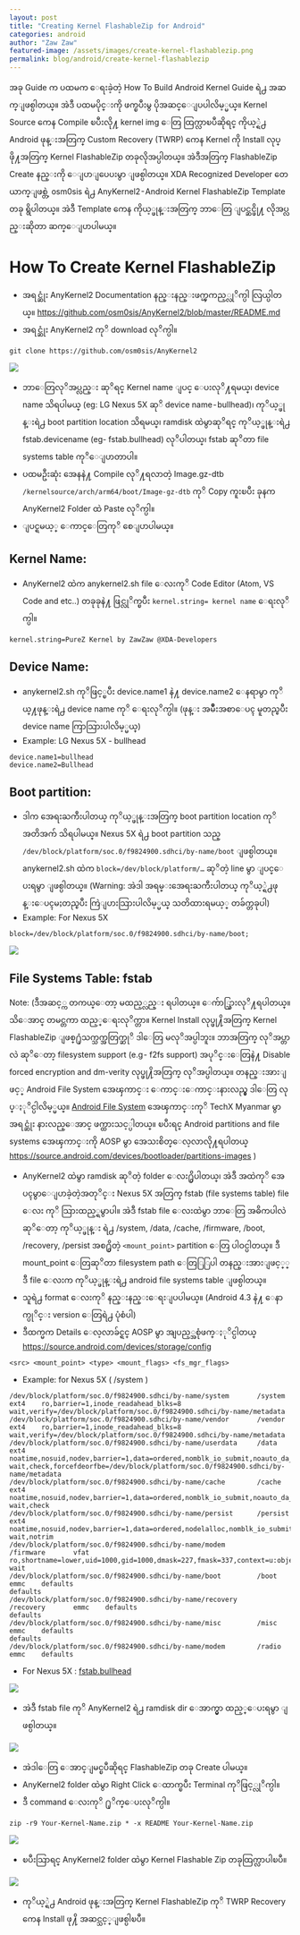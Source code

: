 ```yaml
---
layout: post
title: "Creating Kernel FlashableZip for Android"
categories: android
author: "Zaw Zaw"
featured-image: /assets/images/create-kernel-flashablezip.png
permalink: blog/android/create-kernel-flashablezip
---
```


အခု Guide က ပထမက ေရးခဲ့တဲ့ How To Build Android Kernel Guide ရဲ႕ အဆက္ျဖစ္ပါတယ္။ အဲဒီ ပထမပိုင္းကို ဖက္ၿပီးမွ ပိုအဆင္ေျပပါလိမ့္မယ္။ Kernel Source ကေန Compile ၿပီးလို႔ kernel img ေတြ ထြက္လာၿပီဆိုရင္ ကိုယ့္ရဲ႕ Android ဖုန္းအတြက္ Custom Recovery (TWRP) ကေန Kernel ကို Install လုပ္ဖို႔အတြက္ Kernel FlashableZip တခုလိုအပ္ပါတယ္။ အဲဒီအတြက္ FlashableZip Create နည္းကို ေျပာျပေပးမွာ ျဖစ္ပါတယ္။ XDA Recognized Developer တေယာက္ျဖစ္တဲ့ osm0sis ရဲ႕ AnyKernel2 - Android Kernel FlashableZip Template တခု ရွိပါတယ္။ အဲဒီ Template ကေန ကိုယ့္ဖုန္းအတြက္ ဘာေတြ ျပင္ဆင္ဖို႔ လိုအပ္လည္းဆိုတာ ဆက္ေျပာပါမယ္။

# How To Create Kernel FlashableZip
- အရင္ဆုံး AnyKernel2 Documentation နည္းနည္းဖက္ၾကည့္လုိက္ပါ လြယ္ပါတယ္။ 
https://github.com/osm0sis/AnyKernel2/blob/master/README.md
- အရင္ဆုံး AnyKernel2 ကုိ download လုိက္ပါ။

```
git clone https://github.com/osm0sis/AnyKernel2
```

<img src="https://cdn-images-1.medium.com/max/800/1*Mtv_oPxSpkJTmqM0reuQjA.png" />

- ဘာေတြလုိအပ္လည္း ဆုိရင္ Kernel name ျပင္ ေပးလုိ႔ရမယ္၊ device name သိရပါမယ္ (eg: LG Nexus 5X ဆုိ device name - bullhead)၊ ကုိယ့္ဖုန္းရဲ႕ boot partition location သိရမယ္၊ ramdisk ထဲမွာဆုိရင္ ကုိယ့္ဖုန္းရဲ႕ fstab.devicename (eg- fstab.bullhead) လုိပါတယ္၊ fstab ဆုိတာ file systems table ကုိေျပာတာပါ။
- ပထမဦးဆုံး အေနနဲ႔ Compile လုိ႔ရလာတဲ့ Image.gz-dtb `/kernelsource/arch/arm64/boot/Image-gz-dtb` ကုိ Copy ကူးၿပီး ခုနက AnyKernel2 Folder ထဲ Paste လုိက္ပါ။
- ျပင္ရမယ့္ ေကာင္ေတြကုိ စေျပာပါမယ္။

## Kernel Name:
- AnyKernel2 ထဲက anykernel2.sh file ေလးကုိ Code Editor (Atom, VS Code and etc..) တခုခုနဲ႔ ဖြင္လုိက္ၿပီး `kernel.string= kernel name` ေရးလုိက္ပါ။

```
kernel.string=PureZ Kernel by ZawZaw @XDA-Developers
```

## Device Name:
- anykernel2.sh ကုိဖြင့္ၿပီး device.name1 နဲ႔ device.name2 ေနရာမွာ ကုိယ္႔ဖုန္းရဲ႕ device name ကုိ ေရးလုိက္ပါ။ (ဖုန္း အမ်ဳိးအစာေပၚ မူတည္ၿပီး device name ကြာသြားပါလိမ့္မယ္)
- Example: LG Nexus 5X - bullhead

```
device.name1=bullhead
device.name2=Bullhead
```

## Boot partition:
- ဒါက အေရးႀကီးပါတယ္ ကုိယ့္ဖုန္းအတြက္ boot partition location ကုိ အတိအက် သိရပါမယ္။ Nexus 5X ရဲ႕ boot partition သည္ `/dev/block/platform/soc.0/f9824900.sdhci/by-name/boot` ျဖစ္ပါတယ္။ anykernel2.sh ထဲက `block=/dev/block/platform/…` ဆုိတဲ့ line မွာ ျပင္ေပးရမွာ ျဖစ္ပါတယ္။
(Warning: အဲဒါ အရမ္းအေရးႀကီးပါတယ္ ကုိယ့္ရဲ႕ဖုန္းေပၚမႈတည္ၿပီး ကြဲျပားသြားပါလိမ့္မယ္ သတိထားရမယ့္ တခ်က္တခုပါ)
- Example: For Nexus 5X

```
block=/dev/block/platform/soc.0/f9824900.sdhci/by-name/boot;
```

<img src= "https://cdn-images-1.medium.com/max/800/1*Q6PUEF1pMX8yrFjEVcjv7Q.png" />

## File Systems Table: fstab
Note: (ဒီအဆင့္က တကယ္ေတာ့ မထည့္လည္း ရပါတယ္။ ေက်ာ္သြားလုိ႔ရပါတယ္။ သိေအာင္ တမင္တကာ ထည့္ေရးလုိက္တာ။ Kernel Install လုပ္ဖု႔ိအတြက္ Kernel FlashableZip ျဖစ္႐ုံသက္သက္အတြက္ဆုိ ဒါေတြ မလုိအပ္ပါဘူး။ ဘာအတြက္ လုိအပ္တာလဲ ဆုိေတာ့ filesystem support (e.g - f2fs support) အပုိင္းေတြနဲ႔ Disable forced encryption and dm-verity လုပ္ဖု႔ိအတြက္ လုိအပ္ပါတယ္။ တနည္းအားျဖင့္ Android File System အေၾကာင္း ေကာင္းေကာင္းနားလည္မွ ဒါေတြ လုပ္ႏုိင္ပါလိမ့္မယ္။ [Android File System](http://techx.com.mm/features/249-things-to-know-about-android-file-system) အေၾကာင္းကုိ TechX Myanmar မွာ အရင္ဆုံး နားလည္ေအာင္ ဖက္ထားသင့္ပါတယ္။ ၿပီးရင္ Android partitions and file systems အေၾကာင္းကို AOSP မွာ အေသးစိတ္ေလ့လာလို႔ရပါတယ္ https://source.android.com/devices/bootloader/partitions-images
)
- AnyKernel2 ထဲမွာ ramdisk ဆုိတဲ့ folder ေလး႐ွိပါတယ္၊ အဲဒီ အထဲကုိ အေပၚမွာေျပာခဲ့တဲ့အတုိင္း Nexus 5X အတြက္ fstab (file systems table) file ေလး ကုိ သြားထည့္ရမွာပါ။ အဲဒီ fstab file ေလးထဲမွာ ဘာေတြ အဓိကပါလဲဆုိေတာ့ ကုိယ့္ဖုန္း ရဲ႕ /system, /data, /cache, /firmware, /boot, /recovery, /persist အစ႐ွိတဲ့ `<mount_point>` partition ေတြ ပါဝင္ပါတယ္။ ဒီ mount_point ေတြဆုိတာ filesystem path ေတြြြပါ တနည္းအားျဖင့္္ ဒီ file ေလးက ကုိယ့္ဖုန္းရဲ႕ android file systems table ျဖစ္ပါတယ္။
- သူရဲ႕ format ေလးကုိ နည္းနည္းေရးျပပါမယ္။ (Android 4.3 နဲ႔ ေနာက္ပုိင္း version ေတြရဲ႕ ပုံစံပါ)
- ဒီထက္မက Details ေလ့လာခ်င္ရင္ AOSP မွာ အျပည့္အစုံဖက္ႏုိင္ပါတယ္ https://source.android.com/devices/storage/config

```
<src> <mount_point> <type> <mount_flags> <fs_mgr_flags>
```

- Example: for Nexus 5X ( /system )

```
/dev/block/platform/soc.0/f9824900.sdhci/by-name/system       /system         ext4    ro,barrier=1,inode_readahead_blks=8                             wait,verify=/dev/block/platform/soc.0/f9824900.sdhci/by-name/metadata
/dev/block/platform/soc.0/f9824900.sdhci/by-name/vendor       /vendor         ext4    ro,barrier=1,inode_readahead_blks=8                             wait,verify=/dev/block/platform/soc.0/f9824900.sdhci/by-name/metadata
/dev/block/platform/soc.0/f9824900.sdhci/by-name/userdata     /data           ext4    noatime,nosuid,nodev,barrier=1,data=ordered,nomblk_io_submit,noauto_da_alloc,errors=panic,inode_readahead_blks=8 wait,check,forcefdeorfbe=/dev/block/platform/soc.0/f9824900.sdhci/by-name/metadata
/dev/block/platform/soc.0/f9824900.sdhci/by-name/cache        /cache          ext4    noatime,nosuid,nodev,barrier=1,data=ordered,nomblk_io_submit,noauto_da_alloc,errors=panic wait,check
/dev/block/platform/soc.0/f9824900.sdhci/by-name/persist      /persist        ext4    noatime,nosuid,nodev,barrier=1,data=ordered,nodelalloc,nomblk_io_submit,errors=panic wait,notrim
/dev/block/platform/soc.0/f9824900.sdhci/by-name/modem        /firmware       vfat    ro,shortname=lower,uid=1000,gid=1000,dmask=227,fmask=337,context=u:object_r:firmware_file:s0        wait
/dev/block/platform/soc.0/f9824900.sdhci/by-name/boot         /boot           emmc    defaults                                                        defaults
/dev/block/platform/soc.0/f9824900.sdhci/by-name/recovery     /recovery       emmc    defaults                                                        defaults
/dev/block/platform/soc.0/f9824900.sdhci/by-name/misc         /misc           emmc    defaults                                                        defaults
/dev/block/platform/soc.0/f9824900.sdhci/by-name/modem        /radio          emmc    defaults               
```

- For Nexus 5X : [fstab.bullhead](https://android.googlesource.com/device/lge/bullhead/+/oreo-r6-release/fstab.bullhead)

<img src="https://cdn-images-1.medium.com/max/800/1*8d91QeQy0FkwzDb81utVWg.png" />

- အဲဒီ fstab file ကုိ AnyKernel2 ရဲ႕ ramdisk dir ေအာက္မွာ ထည့္ေပးရမွာ ျဖစ္ပါတယ္။

<img src="https://cdn-images-1.medium.com/max/800/1*HS3KrXSTkWsBI-j1jUFnQQ.png" />

- အဲဒါေတြ ေအာင္ျမင္ၿပီဆိုရင္ FlashableZip တခု Create ပါမယ္။
- AnyKernel2 folder ထဲမွာ Right Click ေထာက္ၿပီး Terminal ကုိဖြင့္လုိက္ပါ။
- ဒီ command ေလးကုိ ႐ုိက္ေပးလုိက္ပါ။

```
zip -r9 Your-Kernel-Name.zip * -x README Your-Kernel-Name.zip
```

<img src="https://cdn-images-1.medium.com/max/800/1*o_Sz0SNsQvZIo0UB8oCrSA.png" />

- ၿပီးသြာရင္ AnyKernel2 folder ထဲမွာ Kernel Flashable Zip တခုထြက္လာပါၿပီ။

<img src="https://cdn-images-1.medium.com/max/800/1*9pYZldzILwgx7FvJJbGD-A.png" />

- ကုိယ့္ရဲ႕ Android ဖုန္းအတြက္ Kernel FlashableZip ကုိ TWRP Recovery ကေန Install ဖု႔ိ အဆင္သင့္ျဖစ္ပါၿပီ။
